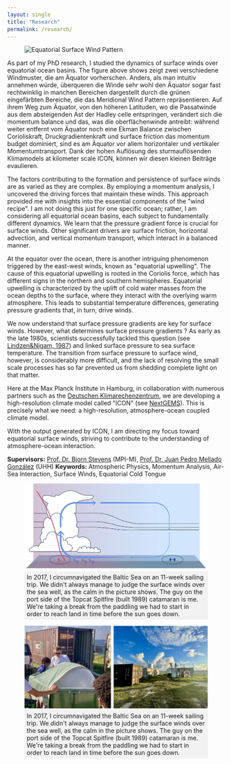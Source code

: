 ```yaml
---
layout: single
title: "Research"
permalink: /research/
---
```


<figure>
    <img src="/assets/images/Equatorial_Winds.png" alt="Equatorial Surface Wind Pattern">
</figure>

As part of my PhD research, I studied the dynamics of surface winds over equatorial ocean basins. The figure above shows zeigt zwei verschiedene Windmuster, die am Äquator vorherschen. Anders, als man intuitiv annehmen würde, überqueren die Winde sehr wohl den Äquator sogar fast rechtwinklig in manchen Bereichen dargestellt durch die grünen eingefärbten Bereiche, die das Meridional Wind Pattern repräsentieren. Auf ihrem Weg zum Äquator, von den höheren Latituden, wo die Passatwinde aus dem absteigenden Ast der Hadley celle entspringen, verändert sich die momentum balance und das, was die oberflächenwinde antreibt: während weiter entfernt vom Äquator noch eine Ekman Balance zwischen Corioliskraft, Druckgradientenkraft und surface friction das momentum budget dominiert, sind es am Äquator vor allem horizontaler und vertikaler Momentumtransport. Dank der hohen Auflösung des sturmauflösenden Klimamodels at kilometer scale ICON, können wir diesen kleinen Beiträge evaulieren.

The factors contributing to the formation and persistence of surface winds are as varied as they are complex. By employing a momentum analysis, I uncovered the driving forces that maintain these winds. This approach provided me with insights into the essential components of the "wind recipe". I am not doing this just for one specific ocean; rather, I am considering all equatorial ocean basins, each subject to fundamentally different dynamics. We learn that the pressure gradient force is crucial for surface winds. Other significant drivers are surface friction, horizontal advection, and vertical momentum transport, which interact in a balanced manner.

At the equator over the ocean, there is another intriguing phenomenon triggered by the east-west winds, known as "equatorial upwelling". The cause of this equatorial upwelling is rooted in the Coriolis force, which has different signs in the northern and southern hemispheres. Equatorial upwelling is characterized by the uplift of cold water masses from the ocean depths to the surface, where they interact with the overlying warm atmosphere. This leads to substantial temperature differences, generating pressure gradients that, in turn, drive winds.

We now understand that surface pressure gradients are key for surface winds. However, what determines surface pressure gradients ? As early as the late 1980s, scientists successfully tackled this question (see [Lindzen&Nigam, 1987](https://journals.ametsoc.org/view/journals/atsc/44/17/1520-0469_1987_044_2418_otross_2_0_co_2.xml)) and linked surface pressure to sea surface temperature. The transition from surface pressure to surface wind, however, is considerably more difficult, and the lack of resolving the small scale processes has so far prevented us from shedding complete light on that matter.

Here at the Max Planck Institute in Hamburg, in collaboration with numerous partners such as the [Deutschen Klimarechenzentrum](https://www.dkrz.de/de/dkrz-partner-der-klimaforschung), we are developing a high-resolution climate model called "ICON" (see [NextGEMS](https://nextgems-h2020.eu/)). This is precisely what we need: a high-resolution, atmosphere-ocean coupled climate model.

With the output generated by ICON, I am directing my focus toward equatorial surface winds, striving to contribute to the understanding of atmosphere-ocean interaction.

**Supervisors:** [Prof. Dr. Bjorn Stevens](https://mpimet.mpg.de/institut/mitarbeiterinnen/mitarbeiterdetail?tx_mitarbeiterverwaltung_mitarbeiterliste%5Baction%5D=show&tx_mitarbeiterverwaltung_mitarbeiterliste%5Bcontroller%5D=Mitarbeiter&tx_mitarbeiterverwaltung_mitarbeiterliste%5Bmitarbeiter%5D=11&cHash=6b76dcfaee5961642aba4f38def0c875) (MPI-M), [Prof. Dr. Juan Pedro Mellado González](https://jpmellado.github.io/) (UHH)
**Keywords:** Atmospheric Physics, Momentum Analysis, Air-Sea Interaction, Surface Winds, Equatorial Cold Tongue


<figure>
    <img src="/assets/images/overturning.png" alt="Small scale triggers overturning circulation">
    <figcaption style="background-color: #f2f2f2; padding: 5px;">In 2017, I circumnavigated the Baltic Sea on an 11-week sailing trip. We didn't always manage to judge the surface winds over the sea well, as the calm in the picture shows. The guy on the port side of the Topcat Spitfire (built 1989) catamaran is me. We're taking a break from the paddling we had to start in order to reach land in time before the sun goes down. </figcaption>
</figure>


<figure>
    <img src="/assets/images/BCO_Action.png" alt="BCO action">
    <figcaption style="background-color: #f2f2f2; padding: 5px;">In 2017, I circumnavigated the Baltic Sea on an 11-week sailing trip. We didn't always manage to judge the surface winds over the sea well, as the calm in the picture shows. The guy on the port side of the Topcat Spitfire (built 1989) catamaran is me. We're taking a break from the paddling we had to start in order to reach land in time before the sun goes down. </figcaption>
</figure>



